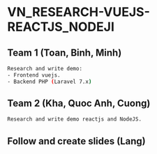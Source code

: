 # VN_RESEARCH-VUEJS-REACTJS_NODEJI
## Team 1 (Toan, Binh, Minh)
```bash
Research and write demo:
- Frontend vuejs. 
- Backend PHP (Laravel 7.x)
```
## Team 2 (Kha, Quoc Anh, Cuong)
```bash
Research and write demo reactjs and NodeJS. 
```
## Follow and create slides (Lang)
